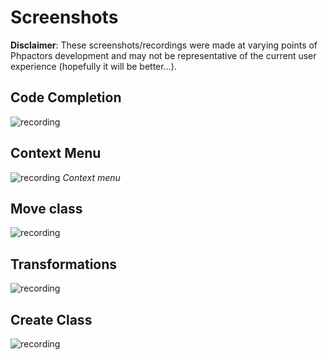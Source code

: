 Screenshots
===========

**Disclaimer**: These screenshots/recordings were made at varying points of
Phpactors development and may not be representative of the current user
experience (hopefully it will be better...).

## Code Completion

![recording](https://user-images.githubusercontent.com/530801/29006615-94356fe2-7af3-11e7-9d73-775d6f9f487a.gif)

## Context Menu

![recording](https://user-images.githubusercontent.com/530801/31052985-96b96e10-a692-11e7-8d43-681f85c636d0.gif)
*Context menu*

## Move class
![recording](https://user-images.githubusercontent.com/530801/27604530-7357d9d2-5b71-11e7-86ad-1921462b2f43.gif)

## Transformations

![recording](https://user-images.githubusercontent.com/530801/27984415-92800230-63cd-11e7-8492-d5a7a93bb6f0.gif)

## Create Class

![recording](https://user-images.githubusercontent.com/530801/28240939-2d17c42c-6982-11e7-9ddb-9ecddf55ac87.gif)
